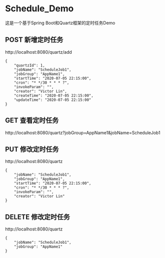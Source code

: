 # Schedule_Demo
这是一个基于Spring Boot和Quartz框架的定时任务Demo

## POST 新增定时任务
http://localhost:8080/quartz/add
```
{
    "quartzId": 1,
    "jobName": "ScheduleJob1",
    "jobGroup": "AppName1",
    "startTime": "2020-07-05 22:15:00",
    "cron": "* */30 * * * ?",
    "invokeParam": "",
    "creator": "Victor Lin",
    "createTime": "2020-07-05 22:15:00",
    "updateTime": "2020-07-05 22:15:00"
}
```

## GET 查看定时任务
http://localhost:8080/quartz?jobGroup=AppName1&jobName=ScheduleJob1

## PUT 修改定时任务
http://localhost:8080/quartz
```
{
    "jobName": "ScheduleJob1",
    "jobGroup": "AppName1",
    "startTime": "2020-07-05 22:15:00",
    "cron": "* */30 * * * ?",
    "invokeParam": "",
    "creator": "Victor Lin"
}
```

## DELETE 修改定时任务
http://localhost:8080/quartz
```
{
    "jobName": "ScheduleJob1",
    "jobGroup": "AppName1"
}
```